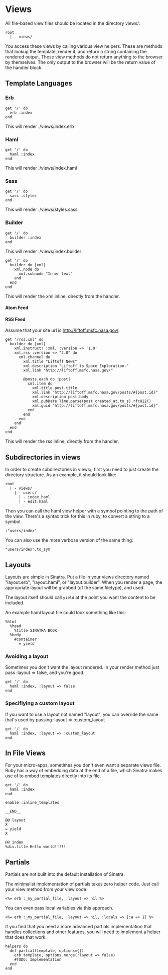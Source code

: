 Views
=====
All file-based view files should be located in the directory views/:

    root
      | - views/

You access these views by calling various view helpers.  These are methods that
lookup the template, render it, and return a string containing the rendered
output.  These view methods do not return anything to the browser by
themselves.  The only output to the browser will be the return value of the
handler block.


Template Languages
------------------

### Erb
    get '/' do
      erb :index
    end

This will render ./views/index.erb

### Haml
    get '/' do
      haml :index
    end

This will render ./views/index.haml

### Sass
    get '/' do
      sass :styles
    end

This will render ./views/styles.sass

### Builder
    get '/' do
      builder :index
    end

This will render ./views/index.builder

    get '/' do
      builder do |xml|
        xml.node do
          xml.subnode "Inner text"
        end
      end
    end

This will render the xml inline, directly from the handler.

#### Atom Feed

#### RSS Feed
Assume that your site url is http://liftoff.msfc.nasa.gov/.

    get '/rss.xml' do
      builder do |xml|
        xml.instruct! :xml, :version => '1.0'
        xml.rss :version => "2.0" do
          xml.channel do
            xml.title "Liftoff News"
            xml.description "Liftoff to Space Exploration."
            xml.link "http://liftoff.msfc.nasa.gov/"

            @posts.each do |post|
              xml.item do
                xml.title post.title
                xml.link "http://liftoff.msfc.nasa.gov/posts/#{post.id}"
                xml.description post.body
                xml.pubDate Time.parse(post.created_at.to_s).rfc822()
                xml.guid "http://liftoff.msfc.nasa.gov/posts/#{post.id}"
              end
            end
          end
        end
      end
    end

This will render the rss inline, directly from the handler.

Subdirectories in views
-----------------------

In order to create subdirectories in views/, first you need to just create the
directory structure.  As an example, it should look like:

    root
      | - views/
        | - users/
          | - index.haml
          | - edit.haml

Then you can call the haml view helper with a symbol pointing to the path of the view.
There's a syntax trick for this in ruby, to convert a string to a symbol.  

    :"users/index"
    
You can also use the more verbose version of the same thing:

    "users/index".to_sym


Layouts
-------

Layouts are simple in Sinatra.  Put a file in your views directory named
"layout.erb", "layout.haml", or "layout.builder".  When you render a page, the
appropriate layout will be grabbed (of the same filetype), and used.

The layout itself should call `yield` at the point you want the content to be
included.

An example haml layout file could look something like this:

    %html
      %head
        %title SINATRA BOOK
      %body
        #container
          = yield

### Avoiding a layout
Sometimes you don't want the layout rendered.  In your render method just
pass :layout => false, and you're good.

    get '/' do
      haml :index, :layout => false
    end

### Specifiying a custom layout

If you want to use a layout not named "layout", you can override the name
that's used by passing :layout => :custom_layout

    get '/' do
      haml :index, :layout => :custom_layout
    end

In File Views
-------------

For your micro-apps, sometimes you don't even want a separate views file.  Ruby
has a way of embedding data at the end of a file, which Sinatra makes use of to
embed templates directly into its file.

    get '/' do
      haml :index
    end

    enable :inline_templates

    __END__

    @@ layout
    X
    = yield
    X

    @@ index
    %div.title Hello world!!!!!

Partials
--------

Partials are not built into the default installation of Sinatra.

The minimalist implementation of partials takes zero helper code.  Just call
your view method from your view code.

    <%= erb :_my_partial_file, :layout => nil %>

You can even pass local variables via this approach.

    <%= erb :_my_partial_file, :layout => nil, :locals => {:a => 1} %>

If you find that you need a more advanced partials implementation that handles
collections and other features, you will need to implement a helper that does
that work.

    helpers do
      def partial(template, options={})
        erb template, options.merge(:layout => false)
        #TODO: Implementation
      end
    end
